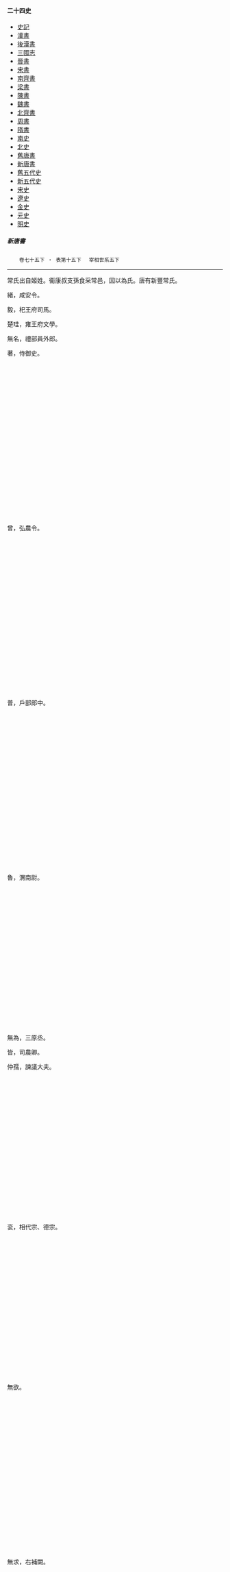    



#### 二十四史

*   [史記](../a01/a01.md)
*   [漢書](../a02/a02.md)
*   [後漢書](../a03/a03.md)
*   [三國志](../a04/a04.md)
*   [晉書](../a05/a05.md)
*   [宋書](../a06/a06.md)
*   [南齊書](../a07/a07.md)
*   [梁書](../a08/a08.md)
*   [陳書](../a09/a09.md)
*   [魏書](../a10/a10.md)
*   [北齊書](../a11/a11.md)
*   [周書](../a12/a12.md)
*   [隋書](../a13/a13.md)
*   [南史](../a14/a14.md)
*   [北史](../a15/a15.md)
*   [舊唐書](../a16/a16.md)
*   [新唐書](../a17/a17.md)
*   [舊五代史](../a18/a18.md)
*   [新五代史](../a19/a19.md)
*   [宋史](../a20/a20.md)
*   [遼史](../a21/a21.md)
*   [金史](../a22/a22.md)
*   [元史](../a23/a23.md)
*   [明史](../a24/a24.md)


##### 新唐書
　　`卷七十五下 ‧ 表第十五下`
	　`宰相世系五下`    

* * *

常氏出自姬姓。衞康叔支孫食采常邑，因以為氏。唐有新豐常氏。

緒，咸安令。

毅，𣏌王府司馬。

楚珪，雍王府文學。

無名，禮部員外郎。

著，侍御史。

　

　

　

　

　

　

　

　

　

　

　

曾，弘農令。

　

　

　

　

　

　

　

　

　

　

　

普，戶部郎中。

　

　

　

　

　

　

　

　

　

　

　

魯，渭南尉。

　

　

　

　

　

　

　

　

　

　

無為，三原丞。

皆，司農卿。

仲孺，諫議大夫。

　

　

　

　

　

　

　

　

　

　

衮，相代宗、德宗。

　

　

　

　

　

　

　

　

　

　

無欲。

　

　

　

　

　

　

　

　

　

　

　

無求，右補闕。

　

　

　

　

　

　

　

　

常氏宰相一人。`衮。`

喬氏出自姬姓，本橋氏也。漢太尉玄六世孫勤，後魏平原內史，從孝武入關，居同州，生朗，朗生達，後周文帝命橋氏去「木」，義取高遠也。世居太原。

琳，相德宗。

彝。

　

　

　

　

　

　

　

　

　

　

琛。

　

　

　

　

　

　

　

　

　

　

　

喬氏宰相一人。`琳。`

關氏出自商大夫關龍逢之後。蜀前將軍漢壽亭侯羽，生侍中興，其後世居信都。裔孫播，相德宗。關氏宰相一人。`播`。

渾氏出自匈奴渾邪王，隨拓拔氏徙河南，因以為氏。自迥貴至瑊，世襲皐蘭州都督。

潭，隋左玉鈐衞大將軍。

迥貴，豹韜衞大將軍、靈丘縣伯。

元慶，鎮國大將軍、檢校禮部尚書。

大德，左武衞大將軍。

澄之，左領軍衞大將軍、檢校司徒。

旻，永王府參軍。

徵，靈武節度判官。

　

　

　

　

　

　

　

　

　

　

　

儉，少府監。

特，司農卿。

正元，吏部員外郎。

　

　

　

　

　

　

　

　

　

徽，潘州刺史。

　

　

　

　

　

　

　

　

　

　

　

宰，揚州司馬。

　

　

　

　

　

　

　

　

　

　

　

正孫，秦州司馬。

　

　

　

　

　

　

　

　

　

　

斐，檢校水部郎中。

　

　

　

　

　

　

　

　

　

　

景之，坊州刺史。

　

　

　

　

　

　

　

　

　

　

大壽，太僕丞。

釋之字釋之，左武衞大將軍、寧朔郡王。

瓊，太子中允。

　

　

　

　

　

　

　

　

　

　

　

瑊，相德宗。

鍊，左羽林將軍。

　

　

　

　

　

　

　

　

　

　

　

鎬，義武軍節度使。

　

　

　

　

　

　

　

　

　

　

　

鉅，雅州刺史。

　

　

　

　

　

　

　

　

　

　

　

鋼，天德軍防禦使。

　

　

　

　

　

　

　

　

　

　

　

鐬，振武軍節度使。

　

　

　

　

　

　

　

　

　

　

𤣱，左領軍將軍、武當郡王。

　

　

　

　

　

　

　

　

　

大寧，左衞率府率。

　

　

　

　

　

　

　

　

　

　

　

大封，內八作使。

　

　

　

　

　

　

　

　

　

　

　

大猷，左羽林大將軍、酒泉郡公。

　

　

　

　

　

　

　

　

　

　

　

大鼎，尚衣奉御。

　

　

　

　

　

　

　

　

　

　

　

大義，左金吾衞大將軍。

　

　

　

　

　

　

　

　

渾氏宰相一人。`瑊。`

齊氏出自姜姓。炎帝裔孫呂尚後封於齊，因以為氏。漢有平敬侯齊受，傳封四世，居高陽。晉有武邑侯齊琰。

琰。

健。

　

　

　

　

　

　

　

　

　

　

　

澄。

　

　

　

　

　

肅暕，虞部郎中。

說，檢校員外郎。

猗。

　

　

　

　

　

　

　

　

　

　

　

暢。

　

　

　

粹。

　

　

　

虔，光州刺史。

知玄，長山令。

澣，平陽太守。

䎖，信州刺史。

　

　

　

　

　

　

　

　

　

　

　

翧，左龍武倉曹參軍。

抗字遐舉，相德宗。

餗，洛陽尉。

　

　

　

　

　

　

　

　

　

珝，吏部郎中。

揔，衢州刺史。

　

　

　

　

　

　

　

　

　

　

䎗。

　

　

　

瀛州齊氏

𤣱。

昭，殿中侍御史。

孝若，大理正。

　

　

　

　

　

　

　

　

　

　

汶，澤州刺史。

　

　

　

　

　

　

　

　

　

　

　

映，相德宗。

　

　

　

　

　

　

　

　

　

　

　

暭，京兆司錄參軍。

　

　

　

　

　

　

　

　

　

　

　

照，池州刺史。

　

　

　

　

　

　

　

　

　

　

　

煦字德溫。

　

　

　

　

　

　

　

　

　

　

齊氏宰相二人。`抗、映。`

董氏出自姬姓。黃帝裔孫有飂叔安，生董父，舜賜姓董氏。裔孫辛有，辛有子孫分適晉，有董孤。裔孫翳，項羽封為翟王，都高奴，子孫遂居隴西。漢江都相仲舒少子之孫，自廣川徙隴西，裔孫徙河東。

仁琬，梁州博士。

大禮。

伯良，新浦主簿。

晉字混成，相德宗。

全道，殿中少監。

　

　

　

　

　

　

　

　

　

　

　

溪，商州刺史。

居中。

　

　

　

　

　

　

　

　

　

　

　

從直。

　

　

　

　

　

　

　

　

　

　

　

居敬。

　

　

　

　

　

　

　

　

　

　

全素，太子中舍人。

　

　

　

　

　

　

　

　

　

　

　

澥，太常寺太祝。

　

　

　

　

　

　

　

董氏宰相一人。`晉。`

賈氏出自姬姓。唐叔虞少子公明，康王封之於賈，為賈伯，河東臨汾有賈鄉，即其地也，為晉所滅，以國為氏。晉公族狐偃之子射姑為晉太師，食邑於賈，字季他，亦號賈季。漢有長沙王太傅誼，生璠，尚書中兵郎。生二子：嘉、惲。嘉，宜春太守，生敻，游擊將軍。五子：洪、潤、汭、湘、注。汭，輕騎將軍，生曄，下邳太守。二子：冰、淵。淵，遼東太守。三子：納、邠、丕。丕生沂，祕書監。二子：廷玉、秀玉。秀玉，武威太守，生衍，兗州刺史。生龔，輕騎將軍，徙居武威。二子：綵、詡。詡，魏太尉、肅侯，生璣，駙馬都尉、關內侯，又徙長樂。二子：通、延。通，侍中、車騎大將車。三子：仲安、仲謀、仲達。仲達，潁川太守。生疋，字彥度，輕車將軍、雍州刺史、酒泉郡公。二子：乂、康。康，祕書監。二子：鍇、鈞。鈞生弼，散騎侍郎。二子：躬之、匪之。躬之，宋太宰參軍。四子：希鏡、希遠、希逸、希叟。希鏡，南齊外兵郎，生梲，義興郡太守。生執，梁太府卿。二子：暹、肇。肇二子：寰、宏。宏，後梁中軍長史。生勰，北齊青兗等州刺史、河東公。二子：𡼗、巘。巘，殿中監。三子：懿、慤、憲。憲避葛榮之難，避地浮陽。

憲字元楷，後周祕書監。

處靜，隋成州長史。

敬言，刑部郎中、滑州刺史。

令思，禮部員外郎。

晉，衞尉卿。

　

　

　

　

　

　

　

　

　

　

　

恒，司門員外郎、池州刺史。

元敏，澄城令。

　

　

　

　

　

　

　

　

　

　

　

元遜，殿中丞。

　

　

　

　

　

　

　

　

　

遠則，長河尉。

知義，沁源主簿。

元琰，沁水丞。

耽字敦詩，相德宗。

疇，司農寺主簿。

　

　

　

　

　

　

　

　

　

　

　

疄，少府監，襲魏國公。

侁，左武衞冑曹參軍。

惟慶，丹州刺史、河東縣男。

洮，西水令。

翔，檢校尚書、水部員外郎。

　

　

　

　

　

　

　

　

　

　

　

翱。

　

　

　

　

　

　

　

　

　

　

漵，華原尉。

　

　

　

　

　

　

　

　

㽥，楚州刺史。

　

　

　

　

　

　

敬忠，歸州刺史。

　

　

　

　

　

　

　

　

　

　

處澄，涇陽令。

玄禕。

　

　

　

　

　

　

　

　

　

　

　

玄暐。

季良，奉天尉。

岌，檢校員外郎，

稜，大理評事。

　

　

　

　

　

　

　

　

　

　

　

穜字嘉穎。

　

　

　

　

　

　

　

　

　

季隣，長安主簿。

岧。

　

　

　

　

　

　

　

　

　

　

　

嶷。

　

　

　

　

　

　

　

河南賈氏，世居姑臧。

胄。

寧。

竦，著作郎。

　

　

　

　

　

　

　

　

　

　

　

餗字子美，相文宗。

　

　

　

　

　

　

　

　

　

賈氏宰相二人。`耽、餗。`

權氏出自子姓。商武丁之裔孫封於權，其地南郡當陽縣權城是也。楚武王滅權，遷於那處，其孫因以為氏。秦滅楚，遷大姓於隴西，因居天水。漢有左輔都尉忠，十四世孫翼，字子良，前秦右僕射、安丘敬公。生宣吉、宣褒。宣褒，後秦黃門侍郎，六世孫榮。

榮，隋儀同、鄜城公。

文誕，涪常二州刺史、平涼公。

崇嗣。

　

　

　

南仲。

　

　

　

　

　

　

　

崇基，屯田員外郎。

上仁。

良史，澤州刺史。

　

　

　

　

　

　

　

　

　

崇先，水部員外郎。

　

　

　

　

　

　

　

　

　

　

　

崇本，匡城令。

無待，成都尉。

倕。

皐字士繇，著作郎。

德輿字載之，相憲宗。

璩字大圭，鄭州刺史。

　

　

　

　

　

　

　

　

　

　

　

珏字大玉。

　

　

　

　

　

　

　

　

伋，臨潁令。

隼字子鷙，華州司士參軍。

少成，桐廬尉。

頊，兩當令。

　

　

　

　

　

　

　

　

　

　

　

琯，華州參軍。

　

　

　

　

　

　

　

　

　

　

　

審字子詢。

　

　

　

　

　

　

　

　

　

　

少清。

　

　

　

　

　

　

　

　

　

倬。

　

　

　

　

　

　

　

　

　

　

若訥，桂歙梓三州刺史。

倣，紫溪令。

有方，蘄令。

長孺字直卿。

　

　

　

　

　

　

　

　

　

僎，安平令。

達字達，咸陽丞。

塤。

　

　

　

　

　

　

　

　

恩。

　

　

絳。

　

　

　

　

　

　

　

　

無巳。

偉。

寅。

　

　

　

　

　

　

　

　

　

　

儦。

　

　

　

　

　

　

　

　

　

　

同光。

儹。

　

　

　

　

　

　

　

　

　

　

　

侹。

　

　

　

　

　

　

　

權氏宰相一人。`德輿。`

皇甫氏出自子姓。宋戴公白生公子充石，字皇父。皇父生季子來，來生南雍𡙇，以王父字為氏。𡙇六世孫孟之，孟之生遇，避地奔魯。裔孫鸞，漢興，自魯徙茂陵，改「父」為「甫」。裔孫晉廣魏太守固，生柴，徙襄陽，後又徙壽春，裔孫珍義。

珍義，資建二州刺史。

文亮，高陵令。

鏡幾。

恂。

岳。

　

　

　

　

　

　

　

　

　

　

　

喦。

　

　

　

　

　

　

　

　

　

隣幾，太子洗馬。

憬。

　

　

　

　

　

　

　

　

　

　

　

悰。

　

　

　

　

　

　

　

　

　

　

　

愔。

　

　

　

　

　

　

　

　

　

　

　

愉。

鏞字龢卿，太子少保。

璥。

　

　

　

　

　

　

　

　

　

　

　

珧。

　

　

　

　

　

　

　

　

　

　

鎛，相憲宗。

珪字德卿。

蘊字待價。

　

　

　

　

　

　

　

知常，洛州、揚州長史。

懌。

　

　

　

　

　

　

　

　

　

　

　

悟。

　

　

　

　

　

　

　

　

　

文房，黃門侍郎。

希莊，麟臺郎。

翼字謀安，青州刺史。

准。

　

　

　

　

　

　

　

皇甫氏宰相一人。`鎛。`

程氏出自風姓。顓頊生稱，稱生老童。老童二子：重、黎。重為火正，司地，其後世為掌天地之官。裔孫封於程，是謂程伯，雒陽有上程聚，即其地也。至周宣王時，程伯休父失其官守，以諸侯入為王司馬，又有司馬氏。程氏世居長安。

思奉，利州刺史。

子珪，左贊善大夫。

獻可，太子左諭德。

异字師舉，相憲宗。

巽。

　

　

　

　

　

　

　

程氏宰相一人。`异。`

令狐氏出自姬姓。周文王子畢公高裔孫畢萬，為晉大夫，生芒季。芒季生武子魏犫。犫生顆，以獲秦將杜回功，別封令狐，生文子頡，因以為氏，世居太原。秦有太原守五馬亭侯範，十四世孫漢建威將軍邁，與翟義起兵討王莽，兵敗死之。三子：伯友、文公、稱，皆奔燉煌。伯友入龜茲，文公入疏勒，稱為故吏所匿，遂居効轂。稱六子：扶、堅、由、羨、瑾、猛。由字仲平，後漢伊吾都尉。六子：禹、霸、容、明、渙、淳。禹字巨先，博陵太守。四子：輝、洽、延、溥。溥字文悟，蒼梧太守。三子：璜、叡、瑒。溥五世孫晉諫議大夫馨，馨孫亞，字就胤，前涼西海太守、安人亭侯。二子：𤧕、綏。亞孫敏，字永昌，前涼鳴沙令。四子：達、忠、襲、越。敏五世孫虬，字惠獻，後魏燉煌郡太守、鸇陰縣子。四子：元保、整、慶保、休。整，周御正中大夫、彭陽襄公，賜姓宇文氏，生熙。

熙，隋吏部尚書、武康公。

　

　

元超，撫寧令。

濬，上邽令。

崇亮，昌明令。

承簡字居易，太原府功曹參軍。

楚字殼士，相憲宗。

緒，河南少尹。

　

　

　

　

　

　

　

　

　

　

　

綯字子直，相宣宗。

滈，太常博士。

　

　

　

　

　

　

　

　

　

　

　

澄。

　

　

　

　

　

　

　

　

　

　

　

專。

　

　

　

　

　

　

　

　

　

　

　

渙，中書舍人。

　

　

　

　

　

　

　

　

　

從，檢校膳部郎中。

　

　

　

　

　

　

　

　

　

　

　

定字履常，桂管觀察使。

緘字識之。

渢字中化。

　

　

　

　

　

　

　

　

　

　

　

湘。

　

　

　

德棻，國子祭酒。

脩已。

伯陽。

　

　

　

　

　

　

　

　

　

　

　

　

滔，丹楊郡司馬。

峴，刑部員外郎。

　

　

　

　

　

　

　

　

　

　

　

峘，祕書少監。

丕，太僕丞。

　

　

　

　

　

　

　

　

　

　

𡷛，和州刺史。

　

　

　

　

　

　

令狐氏宰相二人。`楚、綯。`

段氏出自姬姓。鄭武公子共叔段，其孫以王父字為氏。漢有北地都尉卬，世居武威。十四世孫後魏晉興太守紛。五世孫偃師，徙河南。

偃師，太子家令。

志玄，右驍衞大將軍、褒國忠壯公。

瓚，右屯衞大將軍。

懷簡，坊州刺史。

　

　

　

　

　

　

　

　

　

　

瓘，朝邑令。

懷昶，德州參軍。

諤，榮州刺史。

文昌字墨卿，相穆宗。

成式字柯古。

　

　

　

　

　

　

　

　

懷晏。

　

　

　

　

　

　

　

　

　

　

　

懷皎。

　

　

　

　

　

　

　

　

　

　

珪，宣州長史。

懷本，禮部郎中。

　

　

　

　

　

　

　

　

段氏宰相一人。`文昌。`

元氏出自拓拔氏。黃帝生昌意，昌意少子悃，居北，十一世為鮮卑君長。平文皇帝鬱律二子：什翼犍、烏孤。什翼犍，昭成皇帝也，始號代王，至道武皇帝改號魏，至孝文帝更為元氏。什翼犍七子：一曰寔君，二曰翰，三曰閼婆，四曰壽鳩，五曰紇根，六曰力真，七曰窟咄。寔君生道武皇帝珪，珪生明元皇帝嗣，嗣生太武皇帝燾，燾生景穆皇帝晃。景穆諸子唯濬、新成、子推、天錫、雲、禎、胡兒、休八房子孫聞於唐。濬，文成皇帝也。文成諸子唯弘、長樂二房子孫聞於唐。弘，獻文皇帝也。獻文諸子唯宏、幹、羽、勰四房子孫聞於唐。宏，孝文帝也。七子：恂、恪、懷、愉、懌、悅。恪，宣武皇帝也。懷，廣平文穆王，生廣平文懿王悌，悌生侍中、驃騎大將軍、廣平王贊，贊生謙。

謙，後周韓國公。

菩提，周襲公。

寶琳，綏州刺史，襲公。

昭。

穎。

庭珍。

伯明，陳王府諮議參軍，襲韓公。

紹俊，襲公。

文贄，襲公。

應，襄城尉。

　

　

　

　

　

　

　

　

　

　

　

愻，汴州文學。

　

　

　

　

　

　

　

　

　

　

　

慇，新井令。

　

　

　

　

　

　

　

　

　

　

　

承裕，汧陽主簿。

　

　

　

　

　

顧道，明堂令。

　

　

　

　

　

　

　

　

什翼犍第六子力真，力真二子：意烈、意勁。意勁，彭城公。五世孫敷州刺史禎，禎二子：巖、成。

巖字君山，隋兵部尚書、平昌公。

琳。

義恭。

孝節，工部員外郎。

通理，給事中。

從，右司員外郎。

　

　

　

　

　

　

　

　

　

　

　

修，河南少尹。

　

　

　

　

　

　

　

　

　

　

希聲，吏部侍郎。

　

　

　

　

　

　

　

　

弘，隋北平太守。

義端，魏州刺史。

延壽，睦州刺史。

愷，通州刺史。

　

　

　

　

　

　

　

　

　

　

延福。

怡。

偕，歸州刺史。

　

　

　

　

　

　

　

　

　

　

　

伾。

　

　

　

　

　

　

　

　

　

　

　

偉，平原尉。

　

　

　

　

　

　

　

　

　

延景，岐州參軍。

悱，南頓丞。

寬，比部郎中、舒王長史。

泝，汝陽尉。

　

　

　

　

　

　

　

　

　

　

　

秬，萬年尉。

　

　

　

　

　

　

　

　

　

　

　

積，司農少卿。

　

　

　

　

　

　

　

　

　

　

　

稹字微之，相穆宗。

道護。

　

　

　

　

　

　

　

　

　

宵，侍御史。

　

　

　

　

　

　

　

　

　

延祚，司議郎。

平叔，綿州長史。

挹，吏部員外郎。

注。

　

　

　

　

　

　

　

　

　

　

　

洪，饒州刺史。

晦。

　

　

　

　

　

　

　

　

　

　

錫字君貺，淄王傅。

繇。

　

　

　

　

　

　

　

　

　

　

　

復禮。

　

　

　

　

　

　

　

　

　

　

　

壽。

　

　

　

　

　

　

　

　

　

　

　

琯。

　

　

　

　

　

　

　

　

　

　

銑。

　

　

　

　

　

　

　

　

　

　

撝，太常博士。

　

　

　

　

　

　

　

　

　

　

　

持，都官郎中。

　

　

　

　

　

　

元氏宰相一人。`稹。大曆宰相元載，本景氏，故不著。`

路氏出自姬姓。帝摯子玄元，堯封於中路，歷虞、夏稱侯，子孫以國為氏。漢符離侯博德始居平陽。裔孫嘉，字君賓，晉安東太守。孫藻，藻二子纂、建。

纂。

濤，後魏青州刺史。

寄奴。

恃慶，安州刺史。

　

　

　

　

　

　

　

　

　

　

　

思令。

君儒，北齊員外郎。

德惟，相州刺史。

勵業。

　

　

　

　

　

　

　

　

　

　

　

勵言，曹州刺史。

欽正。

　

　

　

　

　

　

　

　

　

　

　

欽古。

　

　

　

　

　

　

　

　

　

　

勵節，華州刺史。

欽訓。

　

　

　

　

　

　

　

　

　

　

勵行，鞏令。

　

　

　

　

　

　

神龜，恒州刺史。

　

　

　

　

　

文逸，申州司馬。

敬淳，太常博士。

　

　

　

　

　

　

　

　

　

　

　

敬澄。

　

　

　

　

　

　

　

　

　

　

　

敬湛，雍州司馬。

暢。

　

　

　

　

　

　

　

　

　

　

敬潛，中書舍人。

廣心，大理司直。

常，兼監察御史。

　

建。

建曾孫慶，後魏太常卿。

彩，後周夏州刺史。

兗，隋兵部侍郎、閺鄉公。

文昇字文昇，平愛秦三州刺史、宣城縣公。

元叡，勳吏二郎中、廣州都尉。

幼玉，監察御史。

齊暉，徐宋二州刺史。

畿，監察御史。

長輿。

　

　

　

　

　

　

　

　

　

　

季登，諫議大夫。

羣字正大。

嶽字周翰。

招隱字希龍。

　

　

　

　

　

　

　

　

　

　

巖字魯瞻，相懿宗。

德延字昌遠。

　

　

　

　

　

　

　

　

　

　

　

延規字希聖。

　

　

　

　

　

　

　

　

　

庠。

　

　

　

　

　

　

　

　

晚金，果州刺史。

　

　

　

　

　

　

　

　

　

　

元哲，榆次令。

太一，太原令。

果客。

怤，岳州刺史。

黃中。

　

　

　

　

　

　

　

　

　

嗣恭字懿範，初名劍客，廣州都督、冀國公。

應，宣州觀察使。

　

　

　

　

　

　

　

　

　

　

　

恕，太子詹事、鄜坊節度使。

異，兗州刺史。

楷，司農卿。

　

　

　

　

　

　

　

　

　

憑，侍御史。

　

　

　

又有越王府東閣史祭酒節，生惟恕。

惟恕，睦州刺史。

俊之，太子通事舍人。

泌字安期，副元帥判官、檢校戶部郎中。

隋字南式，相文宗。

　

　

　

　

　

　

　

　

路氏宰相二人。`巖、隋。`

舒氏出自偃姓。皐陶之後封於蓼，安豐蓼縣即其地也。春秋魯文公五年，為楚所滅，其後更復為楚屬國，亦名曰舒，又曰羣舒，又曰舒蓼，又曰舒庸，又曰舒鳩，一國而有五名。春秋魯襄二十五年，楚又滅之，子孫以國為氏，世居廬江。

恒，武昌軍將校。

元輿，相文宗。

　

　

　

　

　

　

　

　

　

　

　

元肱字良哉。

　

　

　

　

　

　

　

　

　

　

　

元迥字子穎，山南東道從事。

　

　

　

　

　

　

　

　

　

　

　

元褒，司封員外郎。

　

　

　

　

　

　

　

　

　

　

舒氏宰相一人。`元輿。`

白氏出自姬姓。周太王五世孫虞仲封於虞，為晉所滅。虞之公族井伯奚媵伯姬于秦，受邑於百里，因號百里奚。奚生視，字孟明，古人皆先字後名，故稱為孟明視。孟明視二子：一曰西乞術，二曰白乞丙，其後以為氏。裔孫武安君起，賜死杜郵，始皇思其功，封其子仲於太原，故子孫世為太原人。二十三世孫後魏太原太守邕，邕五世孫建。

建字彥舉，後周弘農郡守、邵陵縣男。

君恕，倉部郎中。

大威，梓州刺史。

　

　

　

　

　

　

　

　

　

　

君慜，牢州別駕。

　

知慎，戶部郎中。

　

　

　

　

　

　

　

　

　

　

　

知節。

　

　

　

　

　

　

　

　

　

士通，利州都督。

志善，尚衣奉御。

溫，檢校都官郎中。

鍠，鞏令。

季庚，襄州別駕。

幼文，浮梁簿。

　

　

　

　

　

　

　

　

　

　

　

居易字樂天，刑部尚書。

景受，孟懷觀察支使，以從子繼。

邦翰，司封郎中。

思齊，鄭州錄事參軍。

　

　

　

　

　

　

　

　

行簡字退之，膳部郎中。

味道，成都少尹。

　

　

　

　

　

　

　

　

　

季軫，許昌令。

　

　

　

　

　

　

　

　

　

　

潾，揚州錄事參軍。

季康，溧水令。

敏中字用晦，相宣宗。

順求字幾聖。

　

　

　

　

　

　

　

　

　

　

　

崇嗣字光祚。

　

　

　

　

　

　

　

　

　

　

　

傅規字慶餘。

　

　

　

　

　

　

　

　

　

季平，河南主簿。

　

　

　

　

　

　

白氏宰相一人。`敏中。`

夏侯氏出自姒姓。夏禹裔孫東樓公封為𣏌侯，至簡公為楚所滅，弟他奔魯，魯悼公以其夏禹之後，給以采地為侯，因以為氏焉。後去魯之沛，分沛為譙，遂為郡人。唐有駕部郎中審封。

審封。

敏。

　

　

　

　

　

　

　

　

　

　

　

敬。

　

　

　

　

　

　

　

　

　

　

　

孜字好學，相宣宗、懿宗。

潭字虛中，禮部侍郎。

坦。

映字光文。

　

　

　

　

　

　

　

　

　

澤字表中。

　

　

　

　

　

　

　

　

　

　

斐。

　

　

　

　

　

　

　

　

　

　

　

敖。

藻字司文。

　

　

　

　

　

　

　

　

　

夏侯氏宰相一人。`孜。`

蔣氏出自姬姓。周公第三子伯齡封於蔣，其地光州仙居縣是也，宋改為樂安，蔣為彊國所滅，子孫因以為氏。漢有蔣詡，十世孫休，自樂安徙義興陽羨縣。十一世孫元遜，陳左衞將軍。其族有太子洗馬、弘文館學士瓌，生將明。

將明，國子司業、集賢殿學士、副知院使。

乂字德源，祕書監、義興懿公。

係，檢校左僕射、淮陽公。

兆。

承初字昌遠。

　

　

　

　

　

　

　

　

　

　

曙字耀之。

延翰。

　

　

　

　

　

　

　

　

　

　

庸字台臣。

　

　

　

　

　

　

　

　

　

　

伸字大直，相宣宗、懿宗。

泳字越之。

　

　

　

　

　

　

　

　

　

　

偕，左補闕。

　

　

　

　

　

　

　

　

　

　

　

仙。

　

　

　

　

　

　

　

　

　

　

　

佶。

琛字獻之。

　

　

　

　

　

　

　

　

蔣氏宰相一人。`伸。`

畢氏出自姬姓。周文王第十五子高，封於畢，以國為氏。後漢兗州別駕諶，世居東平。五世孫衆慶，宋本州大中正。五世孫憬。

憬，司衞少卿、許州刺史。

構，戶部尚書、魏景公。

抗，兵部員外郎、吳郡太守、江南採訪使。

埛，王屋尉。

鎬。

　

　

　

　

　

　

　

　

　

　

　

鉟。

　

　

　

　

　

　

　

　

　

　

　

銶。

　

　

　

　

　

　

　

　

　

　

　

銳。

　

　

　

　

　

　

　

　

　

　

增。

　

　

　

　

　

　

　

　

　

栩，豐王府司馬。

浚，汾州長史。

勻，協律郎。

諴字存之，相懿宗。

紹顏，渭南尉、直史館。

　

　

　

　

　

　

　

　

　

　

　

知顏，千牛備身。

　

　

　

　

　

　

　

　

曜，侍御史。

　

　

　

　

　

　

　

　

　

畢氏宰相一人。`諴。`

曹姓出自顓頊。五世孫陸終第五子安，為曹姓，至曹挾，封之於邾，為楚所滅，復為曹姓。唐有河南曹氏。

周。

景伯。

確字剛中，相懿宗。

希甫字嵩臣。

　

　

　

　

　

　

　

　

　

　

汾字道謙，戶部侍郎。

希幹字荷臣。

　

　

　

　

　

　

　

　

曹氏宰相一人。`確。`

徐氏出自嬴姓。皐陶生伯益，伯益生若木，夏后氏封之於徐，其地下邳僮縣是也。至偃王三十二世為周所滅，復封其子宗為徐子。宗十一世孫章禹，為吳所滅，子孫以國為氏。章禹十三世孫詵，為秦莊襄王相。生仲，仲字景伯。生延，字方遠。延生由，字智卿。由生該，字昌言。該生光，字子暉，漢下邳太守。光生大司農靜，字君安。靜生益州刺史萬秋，字蘭卿。萬秋生左曹給事充，字彥通。充生諫議大夫安仁。二子：豐、霸。豐為北祖，霸為南祖。北祖上房徐氏：豐字仲都，司空掾。生明，明字玄通，侍中。生遷，字少卿，侍中。生宣，宣字休璥。二子琳、瑞。瑞字元珪，下邳太守。二子：謨、師儉。師儉字世節，京兆尹。二子：述、超。超字彥孫，魏散騎常侍。二子：崇、統。統字耀卿，晉江陽太守。三子：瓌、璣、台。台字叔衡，丹楊令。三子：禕、祑、禇。禇字萬秋，太子洗馬。二子：寧、恭。寧字安期，吏部侍郎。五子：豐之、實之、仁之、祚之、育之。祚之字興民，祕書監。三子：尚之、羨之、欽之。欽之字真宇，宋丞相、東莞公。三子：逵之、佩之、邁之。逵之字幼道，中書侍郎。二子：淳之、湛之。湛之字孝源，丞相、枝江忠烈侯。二子：恒之、聿之。恒之字景方，工部郎中，襲侯。二子：孝規、孝嗣。孝嗣字始昌，齊太尉、文忠公。六子：況、戭、碏、會、嘉、緄。

緄字仲文，齊侍中。

君敷字懷真，陳常侍。

榮字子德，隋通事舍人。

恕字克己，尚食直長。

筠字南美，春官尚書、枝江郡公。

皎字景融，左驍衞兵曹參軍。

詡字擇賢，許州司馬，襲枝江男。

儀字行甫，祠部員外郎。

雅。

　

　

　

　

　

　

　

　

　

　

　

粲字宜遠，檢校戶部郎中。

㝡，海陵令。

鄑，光處齊淄明泗六州刺史。

　

　

　

　

　

　

　

　

　

　

　

持。

　

　

　

　

　

　

　

　

向字文伯，衢江陳潁鄭宋六州刺史。

嚴字景肅，麻城令。

敦復。

輦。

　

　

　

　

　

　

　

　

　

練字元白，校書郎。

臣質。

公閔。

爽生景調，景調生巽，巽生侃之。

　

　

　

　

　

　

　

　

　

峻之。

　

　

　

　

　

　

　

　

諤。

　

　

　

　

　

　

　

　

　

　

　

䛑。

　

　

　

　

　

　

　

　

　

　

　

譔。

　

　

　

　

　

　

　

　

　

　

　

訥。

　

　

　

　

　

　

　

　

　

　

　

謐。

　

摯。

　

　

　

　

　

　

　

　

昭字德光，虞部郎中。

孟嘗字允義，安州都督。

　

　

　

　

　

　

　

　

　

　

昕字光烈，又字景韻，字脩文，洛州長史。

琇，冀州長史。

縯，虢州別駕。

縝。

　

　

　

　

　

　

　

　

　

　

　

弘毅，大理評事。

綜，江陵參軍。

玭。

　

　

　

　

　

　

晦。

　

　

　

　

　

　

　

　

　

　

　

晧。

　

　

　

　

　

　

　

　

君賓字客卿，梁五兵尚書。

澈字甘泉，一名澄，陳祕書監。

文遠字廣義，國子博士。

士安字奉衆，王屋令。

有功字弘敏，秋官侍郎。

倫字堅，岐慶二王司馬。

瑴字和玉，襲東莞男，安定太守。

濤字浚源，侍御史。

杜。

　

　

　

　

　

　

　

　

　

　

宰字舜鈞，大理評事。

商字義聲，相懿宗。

彥若字俞之，相昭宗。生綰，兵部郎中。

　

　

　

　

　

　

　

　

　

　

　

仁嗣。

　

　

　

　

　

　

　

　

　

　

　

仁矩字廣裕。

　

　

　

　

　

　

　

　

　

　

　

仁範。

　

　

　

　

　

　

　

　

　

　

　

仁勗字道誨。

　

　

　

　

　

　

　

　

　

　

宮字應黃，濮州刺史。

仁規。

　

　

　

　

　

　

　

　

　

單。

　

　

　

　

　

　

　

　

　

殷。

　

　

　

　

　

　

　

　

　

　

　

毅。

　

　

　

　

　

　

　

　

　

　

恂字固行，越州司法參軍。

寵字知方，臨洪丞。

液字既濟，金華令。

義立字道彰，襄州別駕。

有慶字廟榮，濠州從事。

弘嗣字致君，宣武行營判官，生彥休。

　

　

　

　

　

　

　

密字梁萬，義烏尉。

汶字涵光，殿中侍御史。

鋌字周器，王府長史。

審字遠知，明州司戶參軍。

曹字司之，越州司馬。

　

　

　

　

　

　

　

　

濯字海康，金吾衞倉曹參軍。

　

　

　

　

　

　

　

　

　

　

　

寷字居方，武進丞。

　

　

　

　

　

　

　

　

　

憬字元士，揚州法曹參軍。

殼字良孺，天長尉。

湜，大理司直。

　

　

　

　

　

　

　

　

　

愃字德美，金華令。

毅，句容尉。

澄字瀛都，淮南從事。

　

　

　

　

　

　

　

　

有道字弘度，鞏丞。

惲字揖，河內採訪使。

　

　

　

　

　

　

　

　

　

　

有業。

徵，少監。

漢字淵寧，水部員外郎。

鸞，祠部員外郎。

次彭字壽卿，洪州別駕。

魯苗。

　

　

　

　

　

　

　

　

　

　

　

禹苗。

　

　

　

　

　

　

　

　

　

頊，雲陽令。

次聃。

　

　

　

　

　

　

　

　

　

　

鷹，武陟令。

　

　

　

　

　

　

　

士會。

弘禮。

　

　

　

　

　

　

　

　

　

　

士雅。

有慶，鹽城令。

忱。

　

　

　

　

　

　

　

　

　

士師。

弘仁，揚州司馬。

　

　

　

　

　

　

　

　

　

　

　

弘信，太原府戶曹參軍。

　

　

　

　

　

　

　

　

　

　

　

弘度。

　

　

　

　

　

　

　

　

　

文達字幼通，金山令。

奉誠。

　

　

　

　

　

　

　

　

　

　

　

奉信。

　

　

　

　

　

　

　

　

　

　

　

昌時，天長令。

有隣字善之，金壇令。

悅字泰之，廬陵令。

收字藏之，鳳翔府司錄參軍。

寶符字靈通，杭州錄事參軍。

瑾字德玉，徐州司法參軍。

摶。

　

高平北祖上房徐氏：詵次子矩，矩字弘深，生邕。邕字文和，生廉。廉字元平，生則。則字元度，生尚。尚字光漢，大司農，生費。費字子文，金威將軍、東莞侯，生升。升字玄明，司空掾，襲東莞侯，生珪。珪字少玉，姑熟令，生欽。欽字思祖，大中大夫，生長卿。長卿字德師。二子：萬、僉。萬字士諧，平原太守，生續。續字承先，城門校尉。二子：寵、惠。惠字士安，司空掾，生胄。胄字彥光，本郡主簿功曹。二子：允、訓。允字仲和，生鄙。鄙字子頑。二子：訪、隆。訪字公謀，魏鎮北將軍。二子暢字彥春，晉隴西內史。四子：沇、胤、敷、蘭。蘭字石侯，侍御史，生澹。澹字洛川，長壽令，生乾。乾字文祚，給事中，生道娛。道娛字道福，員外郎，生道祖。道祖字弘業，宋車騎行將軍，生玄英。玄英字智仁，奉朝請。生景初，尚書正員外郎。二子：弘師、弘道，世居曹州離狐，隋末徙滑州衞南。至世勣，預屬籍為李氏，武后世復舊。

弘師字德令，南齊直閤舍人。

琛，侍御史。

懋，梁荊州刺史。

元起字山立，隋濮陽太守。

蓋字廣濟，陵州刺史、舒國公。

世勣字茂功，相太宗、高宗。

震，梓州刺史。

敬業，柳州司馬。

　

　

　

　

　

　

　

　

　

　

　

敬猷，盩厔令。

　

　

　

　

　

　

　

　

　

　

　

思順字知通，鴻臚卿。

湘字漢津，壽州刺史。

弘光字大明，岐王傅。

　

　

　

　

　

　

康字德榮，譙郡太守。

弼，司衞正卿。

　

　

　

　

　

　

弘道字太玄，陳太常卿。

珍字大器，隋閤下舍人。

元隱字巖客，彭澤令。

唐字景明，沛令。

羌字景方，鄭州長史。

　

　

　

　

　

　

　

徐氏宰相三人。`商﹑彥若、世勣。`

孔氏出自子姓。商帝乙長子微子啟封於宋，弟微仲衍曾孫湣公捷生弗父何，何生宋父周，周生世父勝，勝生正考父，父生嘉，字孔父。孔父生木金父，金父生睪夷父，以王父字為氏。生防叔，避華父督之難，奔魯，為大夫。生伯夏，夏生鄒大夫叔梁紇。紇二子：孟皮、仲尼。仲尼為魯司寇，攝相事。生鯉，字伯魚。伯魚生伋，字子思，為魯穆公師。生白，字子上，齊威王相。白生求，字子家。求生箕，字子京，魏相。箕生穿，字子高。穿生斌，字子慎，一名胤，魏文侯相文信君。三子：鮒、騰、樹。騰字子襄，漢孝惠博士、長沙太傅。生忠，字子貞，博士。忠二子：武、安國。武生延年，大將軍、太傅。延年生霸，字次孺，給事中、高密相、褒成烈君。四子：福、振、喜、光。福，關內侯。生房，房生均，字長平，尚書郎。生大司馬元成侯志，志生損。自均皆世襲襃成侯，及損，徙封襃亭侯。生曜，曜生完，無子，以弟子魏奉議郎羨為嗣。羨生晉太常卿、黃門侍郎震，震生嶷，嶷生豫章太守撫，撫生從事中郎懿。自羨以下襲奉聖侯。生宋崇聖侯鮮，鮮生後魏崇聖大夫乘，乘生祕書郎靈珍，靈珍生文泰。自靈珍以下襲崇聖侯。文泰生渠。

渠，後周鄒國公。

長孫，襲公。

嗣哲，隋吳郡主簿、紹聖侯。

德倫，褒聖侯。

崇基，襲侯。

璲之字藏輝，都水使者，襲文宣公。

萱，泗水令。

齊卿，青州司兵參軍。

惟晊，兗州參軍。

策。

振字國文，刑部員外郎。

昭儉，祕書郎、曲阜令。

　

　

　

　

　

　

　

　

　

　

拯字弘濟。

　

　

　

　

　

　

　

　

　

　

　

郁。

述字彰聖。

下博孔氏出自關內侯福七世孫郁，後漢冀州刺史。生揚，下博亭侯，子孫因居焉。七世孫靈龜，後魏國子博士。生碩。

碩，後魏治書侍御史。

安，北齊青州法曹參軍。

穎達字冲遠，國子祭酒、曲阜憲公。

志玄，國子司業。

惠元，國子司業。

立言，祠部郎中。

　

　

　

　

　

　

　

　

　

　

　

眘言，黃州刺史。

　

　

　

　

　

　

　

　

　

志約，禮部郎中。

琮，洪州都督。

　

　

　

　

　

　

　

　

　

　

志亮，中書舍人。

　

　

　

　

　

　

　

　

曲阜憲公穎達族孫務本。自孔子至是三十五世。

務本，東光令。

如珪，海州司戶參軍。

岑父，著作佐郎。

載。

　

　

　

　

　

　

　

　

　

　

　

戣，給事中。

溫質。

絢字延休。

　

　

　

　

　

　

　

　

　

　

　

綸字昌言。

　

　

　

　

　

　

　

　

　

　

　

纁字徵夫。

　

　

　

　

　

　

　

　

　

　

溫孺。

緯字化文，相僖宗、昭宗。

昌弼字佐化。

　

　

　

　

　

　

　

　

　

　

絳字受文。

　

　

　

　

　

　

　

　

　

　

　

緘。

昌廣。

　

　

　

　

　

　

　

　

　

溫憲。

　

　

　

　

　

　

　

　

　

　

　

溫裕。

紓字特卿。

　

　

　

　

　

　

　

　

　

　

　

續字胤脩。

　

　

　

　

　

　

　

　

　

戡字君勝，昭義節度判官。

　

　

　

　

　

　

　

　

　

　

　

戢，庫部員外郎。

溫業字遜志。

晦字文為。

昌序字昭舉。

　

　

　

　

　

　

　

　

　

　

炅字濟美，萊州刺史。

昌庶字幾聖，虞部郎中。

莊字文愿。

承恭。

　

　

　

　

　

　

　

溫諒。

繢。

昌明字昭儀。

　

　

　

　

　

　

　

　

戵。

　

　

　

　

　

　

　

　

　

　

　

威。

　

　

　

　

　

　

　

　

　

　

巢父，給事中。

　

　

　

　

　

　

　

　

　

孔氏宰相一人。`緯。`

獨孤氏出自劉氏。後漢世祖生沛獻王輔，輔生釐王定，定生節王丐。丐二子：廣、廙。廙，洛陽令。生穆，穆生度遼將軍進伯，擊匈奴，兵敗被執，囚之孤山下。生尸利，單于以為谷蠡王，號獨孤部。尸利生烏利。二子：去卑、猛。猛生副論。副論生路孤，路孤生眷，眷生羅辰，從後魏孝文徙洛陽，為河南人，初以其部為氏，位定州刺史、永安公。生廷尉貞公萬齡。萬齡生稽，字延平，鎮東將軍、文公。稽生鎮東將軍歸，歸生冀。

冀字希顏，定州刺史、武安烈公。

永業字世基，周大司寇、臨川郡王。

子佳，隋淮州刺史，武安公。

義恭。

　

　

　

　

　

　

　

　

　

　

　

義盛。

士約。

　

冊，戶部郎中。

　

　

　

　

　

　

　

　

　

　

　

恩。

華，兵部郎中。

　

　

　

　

　

　

　

叔德。

文惠，明威將軍。

楷，潁川郡長史。

憕。

　

　

　

　

　

　

　

　

　

　

　

丕字山甫，剡主簿。

　

　

　

　

　

　

　

　

　

　

　

萬。

　

　

　

　

　

　

　

　

　

　

峻，越州都督、左金吾大將軍。

　

　

　

　

　

　

　

　

　

　

　

嶼，大理少卿。

　

　

　

　

　

　

　

　

　

義順字偉悌，虞杭簡三州刺史、洛南郡公。

元愷，給事中。

思莊，右金吾大將軍。

　

　

　

　

　

　

　

　

　

　

　

思行，洋州刺史。

　

　

　

　

　

　

　

　

　

　

元康。

　

　

明，駙馬都尉。

　

　

　

　

　

　

　

　

元慶。

思暕，鄠令。

賓庭，左補闕。

　

　

　

　

　

　

　

　

　

　

　

含章，左金吾兵曹參軍。

問俗，鄂州刺史。

勉，揚子令。

　

　

　

　

　

　

　

　

　

　

　

勛。

　

　

　

　

　

　

　

　

　

　

　

助，太子舍人。

申叔，校書。

　

　

　

　

　

　

　

　

　

　

　

遐叔。

　

　

　

　

　

　

　

　

　

　

勸。

　

　

　

　

　

　

　

　

　

易知。

　

　

　

　

　

　

　

　

　

　

　

通理，殿中侍御史、潁川郡長史。

汜，睦州刺史。

　

　

　

　

　

　

　

　

　

　

　

巨，右驍衞兵曹參軍。

　

　

　

　

　

　

　

　

　

　

　

及字至之，常州刺史，謚曰文。

朗，協律郎。

　

　

　

　

　

　

　

　

　

　

　

郁字古風，祕書少監。

庠字賢府。

　

　

　

　

　

　

　

　

　

正，真定尉。

　

　

　

　

　

　

　

　

　

　

道濟，導江丞。

𢘽。

　

　

　

　

　

　

　

　

　

　

　

愐，左司郎中。

寔，兼殿中侍御史。

　

　

　

　

　

　

　

　

　

　

　

寂。

　

　

　

　

　

　

　

　

　

　

　

密，雲州刺史。

蒙。

　

　

　

　

　

　

　

　

　

　

　

雲字公遠，吏部侍郎。

回。

　

　

　

　

　

　

　

　

　

　

　

損字又損，相昭宗。

　

　

　

　

　

　

　

　

　

　

　

遲字後已。

　

　

　

　

　

　

　

　

　

　

　

憲字正風。

　

　

　

　

　

　

　

　

　

　

霖，祕書監。

　

　

獨孤氏宰相一人。`損。`

柳城李氏，世為契丹酋長，後徙京兆萬年。

令節，左威衞大將軍、幽州經略軍副使。

重英，鴻臚卿兼檀州刺史。

楷洛，左羽林大將軍、朔方節度副使、薊郡公。

遵宜，將軍。

　

　

　

　

　

　

　

　

　

　

　

遵行，將軍。

　

　

　

　

　

　

　

　

　

　

　

光弼，太尉兼侍中、臨淮武穆王。

義忠，太僕卿。

　

　

　

　

　

　

　

　

　

　

　

象，太僕卿。

　

　

　

　

　

　

　

　

　

　

　

彙，宿州刺史。

　

　

　

　

　

　

　

　

　

　

　

　

黯，景州刺史。

　

　

　

　

　

　

　

　

　

光琰。

　

　

　

　

　

　

　

　

　

　

　

光顏，鴻臚卿。

　

　

　

　

　

　

　

　

　

　

　

光進字太應，刑部尚書、武威郡王。

元弈。

　

　

　

　

　

　

　

　

　

　

　

元憑。

　

　

　

　

　

　

　

武威李氏，本安氏，出自姬姓。黃帝生昌意，昌意次子安，居于西方，自號安息國。後漢末，遣子世高入朝，因居洛陽。晉、魏間，家于安定，後徙遼左，以避亂又徙武威。後魏有難陀孫婆羅，周、隋間，居涼州武威為薩寶。生興貴、脩仁。至抱玉賜姓李。

興貴，左武候大將軍、歸國宜公。

恒安。

文成。

忠敬、松鄯會三州都督。

抱玉，初名重璋，守司徒、平章事、涼國昭武公。

自正字尚貞，少府少監，襲公。

緒，京兆府參軍。

　

　

　

　

　

　

　

　

　

　

　

縱，寶鼎主簿。

　

　

　

　

　

　

　

　

　

　

　

綜，河中參軍。

　

　

　

　

　

　

　

　

　

　

　

絳。

　

　

　

　

　

　

元表。

　

　

　

　

　

　

　

　

　

　

脩仁，左驍衞大將軍、郳國公。

永壽，右領軍將軍。

　

　

　

　

　

　

　

　

　

　

　

永達。

懷恪，陳州司馬。

齊管。

抱真，檢校司空、平章事、義陽郡王。

緘，少府監。

　

　

　

　

　

　

　

　

　

　

　

幼成。

　

　

　

　

　

　

　

　

　

　

　

幼清。

　

　

　

　

　

　

　

永昌。

玄暉，殿中侍御史、貝州刺史。

羲仲，閤門府果毅。

　

　

　

　

　

　

　

　

　

　

　

羲穆。

　

　

　

　

　

　

　

　

　

　

　

季明。

　

　

　

　

　

　

　

　

高麗李氏：

正已，本名懷玉，平盧節度使、守司空、饒陽郡王。

納，平盧節度使、檢校司空。

承務。

　

　

　

　

　

　

　

　

　

　

　

師古，平盧節度使、檢校司徒兼侍中。

明安，閬州司戶參軍。

　

　

　

　

　

　

　

　

　

　

師道，平盧節度使、檢校尚書右僕射。

弘方。

　

　

　

　

　

　

　

　

　

　

師賢。

　

　

　

　

　

　

　

　

　

　

　

師智。

　

　

　

　

　

　

　

　

　

　

經。

　

　

　

　

　

　

　

　

　

　

洧，正已從父兄，徐海觀察使、檢校戶部尚書。

　

　

　

　

　

　

　

　

　

　

　

澹，徐州團練副使。

　

　

　

　

　

　

　

　

　

　

　

柳城李氏，本奚族，不知何氏。至寶臣為張鏁高養子，冒姓張氏，後賜姓李氏。

素，左驍衞大將軍。

越，左金吾衞大將軍。

佶，左武衞大將軍。

寶臣字為輔，成德節度使、守司空、清河郡王。

惟誠，濮州刺史。

　

　

　

　

　

　

　

　

　

　

　

惟岳，成德軍司馬。

　

　

　

　

　

　

　

　

　

　

　

惟簡，鳳翔節度使，檢校戶部尚書、武安郡王。

元孫，三原尉。

　

　

　

　

　

　

　

　

　

　

　

元質，濛陽尉。

　

　

　

　

　

　

　

　

　

　

　

元立，興平尉。

　

　

　

　

　

　

　

　

　

　

　

元本，河南府參軍。

　

　

　

　

　

　

　

　

　

　

　

銖。

　

　

　

　

　

　

　

　

　

寶正。

　

　

　

　

　

　

　

　

鷄田李氏，本河曲部落稽阿跌之族，至光進賜姓李。

良臣，襲鷄田州刺史。

光進，振武節度使。

　

　

　

　

　

　

　

　

　

　

　

光顏，河東節度使、守司徒兼侍中。

　

　

　

　

　

　

　

　

　

　

范陽李氏，自云常山愍王之後。

凝，檢校太子賓客兼侍御史。

庭弼，澶州刺史。

休祥，薊州刺史。

載義字方穀，守太保兼侍中、河東節度使、武威郡王。

正源，右羽林將軍兼御史大夫。

　

　

　

　

　

　

　

　

　

　

　

弘源，太子左諭德。

　

　

　

　

　

　

　

代北李氏，本沙陀部落，姓朱邪氏。至國昌，賜姓李，附鄭王屬籍。

執宜，代北行營招撫使、蔚州刺史。

國昌本名赤心，代北節度使、檢校太尉。

克恭。

　

　

　

　

　

　

　

　

　

　

　

克儉。

　

　

　

　

　

　

　

　

　

　

　

克用，河東節度使、守太師、中書令、晉王。

存勗，隰州刺史、檢校司空。

　

　

　

　

　

　

　

　

　

　

　

存霸。

　

　

　

　

　

　

　

　

　

　

　

存渥。

　

　

　

　

　

　

　

　

　

　

　

存紀。

　

　

　

　

　

　

　

　

　

　

　

存乂。

　

　

　

　

　

　

　

　

　

　

　

存美。

　

　

　

　

　

　

　

　

　

　

　

存確。

　

　

　

　

　

　

　

　

　

　

　

存禮。

　

　

　

　

　

　

　

　

　

　

克柔，代州刺史。

　

　

　

　

　

　

　

　

　

　

赤忠。

　

　

　

　

　

　

　

　

　

　

　

奉國。

　

　

　

　

　

　

　

　

　

　

李氏三公七人，三師二人。`柳城李氏有光弼；武威李氏有抱玉；高麗李氏有正已。又柳城李氏有寶臣；鷄田李氏有光顏；范陽李氏有載義；代北李氏有克用。`

營州王氏，本高麗之族。

虔威，朔方軍將。

思禮，司空、霍國武烈公。

　

　

　

　

　

　

　

　

　

　

太原王氏，世居祁縣，後徙平州，至縉，從侯希逸南遷，遂居河內溫縣。

靖，右武衞大將軍。

瓌，左金吾衞大將軍。

縉，太子詹事。

智興字匡諫，宣武節度使、守太傅、鴈門郡王。

晏平，永州司戶參軍。

　

　

　

　

　

　

　

　

　

　

　

宰，太原節度使。

　

　

　

　

　

　

　

　

　

　

　

晏皐，左威衞將軍。

　

　

　

　

　

　

　

　

　

　

　

晏寶。

　

　

　

　

　

　

　

　

　

　

　

晏恭。

　

　

　

　

　

　

　

　

　

　

　

晏逸。

　

　

　

　

　

　

　

　

　

　

　

晏深。

　

　

　

　

　

　

　

　

　

　

　

晏斌。

　

　

　

　

　

　

　

　

　

　

　

晏韜。

　

　

　

　

　

　

　

安東王氏，本阿布思之族，世隸安東都護府，曰五哥之，左武衞將軍，生末怛活。

末怛活，左金吾衞大將軍。

升朝，檢校太子賓客、樂安郡王。

廷湊，成德節度使。

元逵，檢校司徒、同平章事、成德節度使。

紹鼎，檢校尚書左僕射、成德節度使。

景胤，深州刺史。

　

　

　

　

　

　

　

　

　

　

　

景崇，檢校太傅、中書令、成德節度使、常山郡王。

鎔，太尉中書令、成德節度使。

昭祚。

　

　

　

　

　

　

　

　

　

景萼。

　

　

　

　

　

　

　

　

　

　

紹懿，檢校司空、成德節度使。

　

　

　

　

　

　

　

王氏三公二人，三師一人。`營州王氏有思禮；河內王氏有智興；安東王氏有鎔。`

田氏出自媯姓。陳厲公子完，字敬仲，仕齊，初有采地，因號田氏。又云，「陳」「田」聲相近也。至田和篡齊為諸侯，九世至王建，為秦所滅。漢興，諸田徙陽陵，後徙北平。魏議郎田疇，字子泰。二十二世孫璟。

璟，鄭州司馬。

守義，安東副都護。

承嗣，魏博節度使、太尉、鴈門郡王。

維，魏州刺史。

　

　

　

　

　

　

　

　

　

　

　

朝，神武將軍。

　

　

　

　

　

　

　

　

　

　

　

華，太常少卿、駙馬都尉。

　

　

　

　

　

　

　

　

　

　

　

繹。

　

　

　

　

　

　

　

　

　

　

　

綸。

　

　

　

　

　

　

　

　

　

　

　

綰。

　

　

　

　

　

　

　

　

　

　

　

緒，魏博節度使、檢校左僕射同平章事、駙馬都尉、常山郡王。

季和，澶州刺史。

　

　

　

　

　

　

　

　

　

　

　

季安字夔，魏博節度使、檢校司徒。

懷諫，右監門衞將軍。

　

　

　

　

　

　

　

　

　

　

　

懷禮。

　

　

　

　

　

　

　

　

　

　

　

懷詢。

　

　

　

　

　

　

　

　

　

　

　

懷讓。

　

　

　

　

　

　

　

　

　

　

季直，魏博衙將。

　

　

　

　

　

　

　

　

　

　

繪。

　

　

　

　

　

　

　

　

　

　

　

純。

　

　

　

　

　

　

　

　

　

　

　

紳。

　

　

　

　

　

　

　

　

　

　

　

縉字雲長，右領軍將軍、扶風郡公。

季宗，監察御史。

　

　

　

　

　

　

　

　

　

　

　

季昌，福王府參軍。

　

　

　

　

　

　

　

　

　

　

　

季皐。

　

　

　

　

　

　

　

　

　

　

　

季鷹。

　

　

　

　

　

　

　

　

　

　

　

季卿。

　

　

　

　

　

　

　

　

　

　

　

季黃。

　

　

　

　

　

　

　

　

　

　

　

季芳。

　

　

　

　

　

　

　

　

　

庭琳。

　

　

　

　

　

　

　

　

　

　

延惲，安東都護府司馬。

庭玠，相州刺史。

弘正字安道，成德節度使、檢校司徒兼中書令、沂忠愍公。

早，安南都護。

　

　

　

　

　

　

　

　

　

　

　

牟，天平節度使。

　

　

　

　

　

　

　

　

　

　

　

布字執禮，魏博節度使、檢校工部尚書、孝公。

鐬、天平節度使、檢校尚書左僕射。

　

　

　

　

　

　

　

　

　

　

　

在宥，安南都護。

　

　

　

　

　

　

　

　

　

　

章，洛陽令。

在賓。

鶚，盱眙令。

　

　

　

　

　

田氏三公一人。`承嗣。`

烏氏出自姬姓。黃帝之後，少昊氏以烏鳥名官，以世功命氏。齊有烏之餘，裔孫世居北方，號烏洛侯，後徙張掖。

察，左武衞大將軍。

令望，左領軍大將軍。

蒙，左武衞中郎將。

承恩。

　

　

　

　

　

　

　

　

　

　

　

承玭，右威衞將軍、檢校殿中監、昌化郡王。

重胤字保君，天平節度使、守司徒、邠國公。

漢弘，左羽林將軍。

　

　

　

　

　

　

　

　

　

　

　

行專，密州刺史。

　

　

　

　

　

　

　

　

　

　

　

漢貞，左金吾將軍。

　

　

　

　

　

　

　

　

　

　

　

行方，河南丞。

　

　

　

　

　

　

　

　

　

　

　

漢封，衞尉寺丞。

　

　

　

　

　

　

　

　

　

　

　

漢章，右驍衞倉曹參軍。

　

　

　

　

　

　

　

　

　

　

　

行思，左衞倉曹參軍。

　

　

　

　

　

　

　

　

　

　

重元。

　

　

　

　

　

　

　

烏氏三公一人。`重胤。`

唐宰相三百六十九人，凡九十八族。`再入五十七人：長孫无忌、楊師道、李勣、褚遂良、李義府、劉仁軌、騫味道、狄仁傑、姚璹、李元素、婁師德、陸元方、蘇味道、楊再思、杜景佺、宗楚客、魏元忠、張錫、唐休璟、韋嗣立、蘇瓌、蕭至忠、岑羲、宋璟、郭元振、竇懷貞、源乾曜、苗晉卿、李峴、杜鴻漸、李勉、鄭餘慶、武元衡、李吉甫、張弘靖、李逢吉、王涯、王播、牛僧孺、李宗閔、李德裕、崔鉉、杜悰、白敏中、劉瞻、盧攜、鄭從讜、裴澈、蕭遘、韋昭度、孔緯、徐彥若、李谿、王摶、陸扆、崔遠、裴樞。三入十二人：武承嗣、武攸寧、豆盧欽望、武三思、李嶠、李懷遠、崔湜、劉幽求、張說、張延賞、王鐸、鄭畋。四入三人：韋巨源、姚元之、韋安石。五入三人：蕭瑀、裴度、崔胤。`三公三師七十一人：`宗室親王二十人：秦王世民、齊王元吉、荊王元景、吳王恪、徐王元禮、韓王元嘉、霍王元軌、舒王元名、相王旦、宋王憲、申王撝、邠王守禮、忠王浚、薛王業、慶王琮、廣平郡王俶、福王綰、撫王紘、榮王㥽、建王震。以宰相及前宰相遷者二十七人：裴寂、房玄齡、長孫无忌、李勣、武三思、楊國忠、杜佑、裴度、王涯、李德裕、李讓夷、杜悰、白敏中、令狐綯、夏侯孜、韋保衡、王鐸、鄭畋、鄭從讜、蕭遘、韋昭度、孔緯、杜讓能、徐彥若、崔胤、王摶、柳璨。以軍功進者二十人：李光弼、郭子儀、王思禮、僕固懷恩、李抱玉、田承嗣、李正已、朱泚、李寶臣、侯希逸、馬燧、李晟、李光顏、烏重胤、王智興、李載義、李克用、王建、韓建、朱全忠。以恩澤進者四人：武攸暨、李輔國、于頔、韓弘。皆通見宰相世系。別著田氏、烏氏二族。希逸，亡其世系。輔國，中官也；懷恩，叛臣也；朱泚、王建、韓建、朱全忠，唐之盜也，皆削而不著。`

* * *

	    [上卷](075a.md) / [新唐書目錄](a17.md) / 下卷 /			 

    